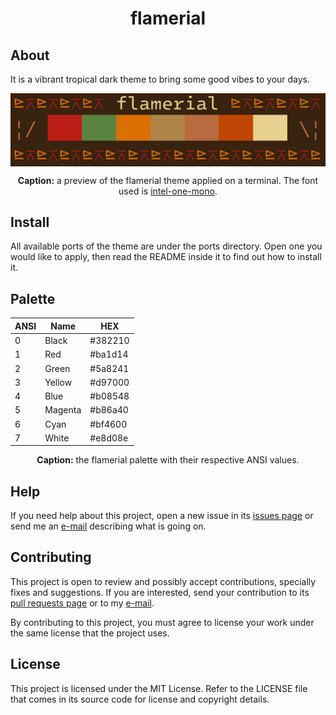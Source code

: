 <h1 align="center">flamerial</h1>

## About

It is a vibrant tropical dark theme to bring some good vibes to your days.

<img align="center" src="preview.png" />

<p align="center"><strong>Caption:</strong> a preview of the flamerial theme
applied on a terminal. The font used is
<a href="https://github.com/intel/intel-one-mono">intel-one-mono</a>.</p>

## Install

All available ports of the theme are under the ports directory. Open one you
would like to apply, then read the README inside it to find out how to
install it.

## Palette

<table align="center">
  <thead>
    <tr>
      <th>ANSI</th>
      <th>Name</th>
      <th>HEX</th>
    </tr>
  </thead>
  <tbody>
    <tr>
      <td>0</td>
      <td>Black</td>
      <td>#382210</td>
    </tr>
    <tr>
      <td>1</td>
      <td>Red</td>
      <td>#ba1d14</td>
    </tr>
    <tr>
      <td>2</td>
      <td>Green</td>
      <td>#5a8241</td>
    </tr>
    <tr>
      <td>3</td>
      <td>Yellow</td>
      <td>#d97000</td>
    </tr>
    <tr>
      <td>4</td>
      <td>Blue</td>
      <td>#b08548</td>
    </tr>
    <tr>
      <td>5</td>
      <td>Magenta</td>
      <td>#b86a40</td>
    </tr>
    <tr>
      <td>6</td>
      <td>Cyan</td>
      <td>#bf4600</td>
    </tr>
    <tr>
      <td>7</td>
      <td>White</td>
      <td>#e8d08e</td>
    </tr>
  </tbody>
</table>
<p align="center"><strong>Caption:</strong> the flamerial palette with their
respective ANSI values.</p>

## Help

If you need help about this project, open a new issue in its
[issues page](https://github.com/skippyr/flamerial/issues) or send me an
[e-mail](mailto:skippyr.developer@gmail.com) describing what is going on.

## Contributing

This project is open to review and possibly accept contributions, specially
fixes and suggestions. If you are interested, send your contribution to its
[pull requests page](https://github.com/skippyr/flamerial/pulls) or to my
[e-mail](mailto:skippyr.developer@gmail.com).

By contributing to this project, you must agree to license your work under the
same license that the project uses.

## License

This project is licensed under the MIT License. Refer to the LICENSE file that
comes in its source code for license and copyright details.
